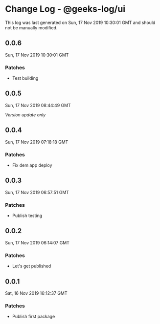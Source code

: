 # Change Log - @geeks-log/ui

This log was last generated on Sun, 17 Nov 2019 10:30:01 GMT and should not be manually modified.

## 0.0.6
Sun, 17 Nov 2019 10:30:01 GMT

### Patches

- Test building

## 0.0.5
Sun, 17 Nov 2019 08:44:49 GMT

*Version update only*

## 0.0.4
Sun, 17 Nov 2019 07:18:18 GMT

### Patches

- Fix dem app deploy

## 0.0.3
Sun, 17 Nov 2019 06:57:51 GMT

### Patches

- Publish testing

## 0.0.2
Sun, 17 Nov 2019 06:14:07 GMT

### Patches

- Let's get published

## 0.0.1
Sat, 16 Nov 2019 16:12:37 GMT

### Patches

- Publish first package

